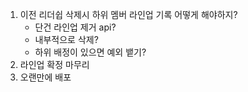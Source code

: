 1. 이전 리더쉽 삭제시 하위 멤버 라인업 기록 어떻게 해야하지?
   * 단건 라인업 제거 api?
   * 내부적으로 삭제?
   * 하위 배정이 있으면 예외 뱉기?
2. 라인업 확정 마무리
3. 오랜만에 배포